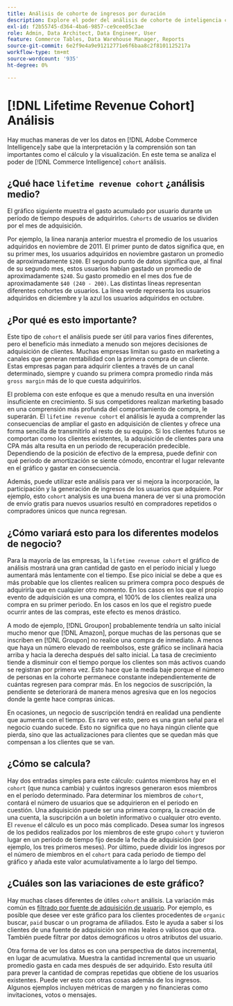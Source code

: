 ```yaml
---
title: Análisis de cohorte de ingresos por duración
description: Explore el poder del análisis de cohorte de inteligencia comercial.
exl-id: f2b55745-d364-4ba6-9857-ce9cee05c3ae
role: Admin, Data Architect, Data Engineer, User
feature: Commerce Tables, Data Warehouse Manager, Reports
source-git-commit: 6e2f9e4a9e91212771e6f6baa8c2f8101125217a
workflow-type: tm+mt
source-wordcount: '935'
ht-degree: 0%

---
```


# [!DNL Lifetime Revenue Cohort] Análisis

Hay muchas maneras de ver los datos en [!DNL Adobe Commerce Intelligence]y sabe que la interpretación y la comprensión son tan importantes como el cálculo y la visualización. En este tema se analiza el poder de [!DNL Commerce Intelligence] `cohort` análisis.

## ¿Qué hace `lifetime revenue cohort` ¿análisis medio?

El gráfico siguiente muestra el gasto acumulado por usuario durante un período de tiempo después de adquirirlos. `Cohorts` de usuarios se dividen por el mes de adquisición.

Por ejemplo, la línea naranja anterior muestra el promedio de los usuarios adquiridos en noviembre de 2011. El primer punto de datos significa que, en su primer mes, los usuarios adquiridos en noviembre gastaron un promedio de aproximadamente `$200`. El segundo punto de datos significa que, al final de su segundo mes, estos usuarios habían gastado un promedio de aproximadamente `$240`. Su gasto promedio en el mes dos fue de aproximadamente `$40 (240 - 200)`. Las distintas líneas representan diferentes cohortes de usuarios. La línea verde representa los usuarios adquiridos en diciembre y la azul los usuarios adquiridos en octubre.

## ¿Por qué es esto importante?

Este tipo de `cohort` el análisis puede ser útil para varios fines diferentes, pero el beneficio más inmediato a menudo son mejores decisiones de adquisición de clientes. Muchas empresas limitan su gasto en marketing a canales que generan rentabilidad con la primera compra de un cliente. Estas empresas pagan para adquirir clientes a través de un canal determinado, siempre y cuando su primera compra promedio rinda más `gross margin` más de lo que cuesta adquirirlos.

El problema con este enfoque es que a menudo resulta en una inversión insuficiente en crecimiento. Si sus competidores realizan marketing basado en una comprensión más profunda del comportamiento de compra, le superarán. El `lifetime revenue cohort` el análisis le ayuda a comprender las consecuencias de ampliar el gasto en adquisición de clientes y ofrece una forma sencilla de transmitirlo al resto de su equipo. Si los clientes futuros se comportan como los clientes existentes, la adquisición de clientes para una CPA más alta resulta en un periodo de recuperación predecible. Dependiendo de la posición de efectivo de la empresa, puede definir con qué periodo de amortización se siente cómodo, encontrar el lugar relevante en el gráfico y gastar en consecuencia.

Además, puede utilizar este análisis para ver si mejora la incorporación, la participación y la generación de ingresos de los usuarios que adquiere. Por ejemplo, esto `cohort` analysis es una buena manera de ver si una promoción de envío gratis para nuevos usuarios resultó en compradores repetidos o compradores únicos que nunca regresan.

## ¿Cómo variará esto para los diferentes modelos de negocio?

Para la mayoría de las empresas, la `lifetime revenue cohort` el gráfico de análisis mostrará una gran cantidad de gasto en el período inicial y luego aumentará más lentamente con el tiempo. Ese pico inicial se debe a que es más probable que los clientes realicen su primera compra poco después de adquirirla que en cualquier otro momento. En los casos en los que el propio evento de adquisición es una compra, el 100% de los clientes realiza una compra en su primer periodo. En los casos en los que el registro puede ocurrir antes de las compras, este efecto es menos drástico.

A modo de ejemplo, [!DNL Groupon] probablemente tendría un salto inicial mucho menor que [!DNL Amazon], porque muchas de las personas que se inscriben en [!DNL Groupon] no realice una compra de inmediato. A menos que haya un número elevado de reembolsos, este gráfico se inclinará hacia arriba y hacia la derecha después del salto inicial. La tasa de crecimiento tiende a disminuir con el tiempo porque los clientes son más activos cuando se registran por primera vez. Esto hace que la media baje porque el número de personas en la cohorte permanece constante independientemente de cuántas regresen para comprar más. En los negocios de suscripción, la pendiente se deteriorará de manera menos agresiva que en los negocios donde la gente hace compras únicas.

En ocasiones, un negocio de suscripción tendrá en realidad una pendiente que aumenta con el tiempo. Es raro ver esto, pero es una gran señal para el negocio cuando sucede. Esto no significa que no haya ningún cliente que pierda, sino que las actualizaciones para clientes que se quedan más que compensan a los clientes que se van.

## ¿Cómo se calcula?

Hay dos entradas simples para este cálculo: cuántos miembros hay en el `cohort` (que nunca cambia) y cuántos ingresos generaron esos miembros en el período determinado. Para determinar los miembros de `cohort`, contará el número de usuarios que se adquirieron en el periodo en cuestión. Una adquisición puede ser una primera compra, la creación de una cuenta, la suscripción a un boletín informativo o cualquier otro evento. El `revenue` el cálculo es un poco más complicado. Desea sumar los ingresos de los pedidos realizados por los miembros de este grupo `cohort` y tuvieron lugar en un período de tiempo fijo desde la fecha de adquisición (por ejemplo, los tres primeros meses). Por último, puede dividir los ingresos por el número de miembros en el `cohort` para cada periodo de tiempo del gráfico y añada este valor acumulativamente a lo largo del tiempo.

## ¿Cuáles son las variaciones de este gráfico?

Hay muchas clases diferentes de útiles `cohort` análisis. La variación más común es [filtrado por fuente de adquisición de usuario](../analysis/most-value-source-channel.md). Por ejemplo, es posible que desee ver este gráfico para los clientes procedentes de `organic` buscar, `paid` buscar o un programa de afiliados. Esto le ayuda a saber si los clientes de una fuente de adquisición son más leales o valiosos que otra. También puede filtrar por datos demográficos u otros atributos del usuario.

Otra forma de ver los datos es con una perspectiva de datos incremental, en lugar de acumulativa. Muestra la cantidad incremental que un usuario promedio gasta en cada mes después de ser adquirido. Esto resulta útil para prever la cantidad de compras repetidas que obtiene de los usuarios existentes. Puede ver esto con otras cosas además de los ingresos. Algunos ejemplos incluyen métricas de margen y no financieras como invitaciones, votos o mensajes.
